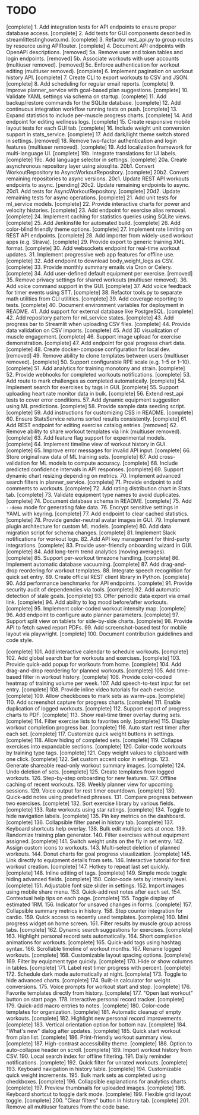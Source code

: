 # TODO

[complete] 1. Add integration tests for API endpoints to ensure proper database access.
[complete] 2. Add tests for GUI components described in streamlittestinghowto.md.
[complete] 3. Refactor rest_api.py to group routes by resource using APIRouter.
[complete] 4. Document API endpoints with OpenAPI descriptions.
[removed] 5a. Remove user and token tables and login endpoints.
[removed] 5b. Associate workouts with user accounts (multiuser removed).
[removed] 5c. Enforce authentication for workout editing (multiuser removed).
[complete] 6. Implement pagination on workout history API.
[complete] 7. Create CLI to export workouts to CSV and JSON.
[complete] 8. Add scheduling for regular email reports.
[complete] 9. Improve planner_service with goal-based plan suggestions.
[complete] 10. Validate YAML settings via schema on startup.
[complete] 11. Add backup/restore commands for the SQLite database.
[complete] 12. Add continuous integration workflow running tests on push.
[complete] 13. Expand statistics to include per-muscle progress charts.
[complete] 14. Add endpoint for editing wellness logs.
[complete] 15. Create responsive mobile layout tests for each GUI tab.
[complete] 16. Include weight unit conversion support in stats_service.
[complete] 17. Add dark/light theme switch stored in settings.
[removed] 18. Remove two-factor authentication and login features (multiuser removed).
[complete] 19. Add localization framework for multi-language UI.
[complete] 19b. Integrate translations for UI labels.
[complete] 19c. Add language selector in settings.
[complete] 20a. Create asynchronous repository layer using aiosqlite.
20b1. Convert WorkoutRepository to AsyncWorkoutRepository. [complete]
20b2. Convert remaining repositories to async versions.
20c1. Update REST API workouts endpoints to async. [pending]
20c2. Update remaining endpoints to async.
20d1. Add tests for AsyncWorkoutRepository. [complete]
20d2. Update remaining tests for async operations.
[complete] 21. Add unit tests for ml_service models.
[complete] 22. Provide interactive charts for power and velocity histories.
[complete] 23. Add endpoint for exercise alias removal.
[complete] 24. Implement caching for statistics queries using SQLite views.
[complete] 25. Add Jenkinsfile for automated build.
[complete] 26. Add color-blind friendly theme options.
[complete] 27. Implement rate limiting on REST API endpoints.
[complete] 28. Add importer from widely-used workout apps (e.g. Strava).
[complete] 29. Provide export to generic training XML format.
[complete] 30. Add websockets endpoint for real-time workout updates.
31. Implement progressive web app features for offline use.
[complete] 32. Add endpoint to download body_weight_logs as CSV.
[complete] 33. Provide monthly summary emails via Cron or Celery.
[complete] 34. Add user-defined default equipment per exercise.
[removed] 35. Remove privacy settings for shared workouts (multiuser removed).
36. Add voice command support in the GUI.
[complete] 37. Add voice feedback for timer events using STT.
[complete] 38. Refactor tools.py to separate math utilities from CLI utilities.
[complete] 39. Add coverage reporting to tests.
[complete] 40. Document environment variables for deployment in README.
41. Add support for external database like PostgreSQL.
[complete] 42. Add repository pattern for ml_service states.
[complete] 43. Add progress bar to Streamlit when uploading CSV files.
[complete] 44. Provide data validation on CSV imports.
[complete] 45. Add 3D visualization of muscle engagement.
[complete] 46. Support image upload for exercise demonstration.
[complete] 47. Add endpoint for goal progress chart data.
[complete] 48. Create docker-compose configuration for local dev.
[removed] 49. Remove ability to clone templates between users (multiuser removed).
[complete] 50. Support configurable RPE scale (e.g. 1–5 or 1–10).
[complete] 51. Add analytics for training monotony and strain.
[complete] 52. Provide webhooks for completed workouts notifications.
[complete] 53. Add route to mark challenges as completed automatically.
[complete] 54. Implement search for exercises by tags in GUI.
[complete] 55. Support uploading heart rate monitor data in bulk.
[complete] 56. Extend rest_api tests to cover error conditions.
57. Add dynamic equipment suggestion using ML predictions.
[complete] 58. Provide sample data seeding script.
[complete] 59. Add instructions for customizing CSS in README.
[complete] 60. Ensure StatsService returns sorted results consistently.
[complete] 61. Add REST endpoint for editing exercise catalog entries.
[removed] 62. Remove ability to share workout templates via link (multiuser removed).
[complete] 63. Add feature flag support for experimental models.
[complete] 64. Implement timeline view of workout history in GUI.
[complete] 65. Improve error messages for invalid API input.
[complete] 66. Store original raw data of ML training sets.
[complete] 67. Add cross-validation for ML models to compute accuracy.
[complete] 68. Include predicted confidence intervals in API responses.
[complete] 69. Support dynamic chart resizing depending on metrics.
70. Implement advanced search filters in planner_service.
[complete] 71. Provide endpoint to add comments to workouts.
[complete] 72. Add rating distribution chart in Stats tab.
[complete] 73. Validate equipment type names to avoid duplicates.
[complete] 74. Document database schema in README.
[complete] 75. Add `--demo` mode for generating fake data.
76. Encrypt sensitive settings in YAML with keyring.
[complete] 77. Add endpoint to clear cached statistics.
[complete] 78. Provide gender-neutral avatar images in GUI.
79. Implement plugin architecture for custom ML models.
[complete] 80. Add data migration script for schema changes.
[complete] 81. Implement Slack notifications for workout logs.
82. Add API key management for third-party integrations.
[complete] 83. Provide user-friendly onboarding wizard in GUI.
[complete] 84. Add long-term trend analytics (moving averages).
[complete] 85. Support per-workout timezone handling.
[complete] 86. Implement automatic database vacuuming.
[complete] 87. Add drag-and-drop reordering for workout templates.
88. Integrate speech recognition for quick set entry.
89. Create official REST client library in Python.
[complete] 90. Add performance benchmarks for API endpoints.
[complete] 91. Provide security audit of dependencies via tools.
[complete] 92. Add automatic detection of stale goals.
[complete] 93. Offer periodic data export via email link.
[complete] 94. Add ability to log mood before/after workouts.
[complete] 95. Implement color-coded workout intensity map.
[complete] 96. Add endpoint to configure auto planner parameters.
[complete] 97. Support split view on tablets for side-by-side charts.
[complete] 98. Provide API to fetch saved report PDFs.
99. Add screenshot-based test for mobile layout via playwright.
[complete] 100. Document contribution guidelines and code style.

[complete] 101. Add interactive calendar to schedule workouts.
[complete] 102. Add global search bar for workouts and exercises.
[complete] 103. Provide quick-add popup for workouts from home.
[complete] 104. Add drag-and-drop reordering for planned workouts.
[complete] 105. Add time-based filter in workout history.
[complete] 106. Provide color-coded heatmap of training volume per week.
107. Add speech-to-text input for set entry.
[complete] 108. Provide inline video tutorials for each exercise.
[complete] 109. Allow checkboxes to mark sets as warm-ups.
[complete] 110. Add screenshot capture for progress charts.
[complete] 111. Enable duplication of logged workouts.
[complete] 112. Support export of progress charts to PDF.
[complete] 113. Show real-time timer overlay during sets.
[complete] 114. Filter exercise lists to favorites only.
[complete] 115. Display workout completion progress bar.
[complete] 116. Auto start rest timer after each set.
[complete] 117. Customize quick weight buttons in settings.
[complete] 118. Allow hiding of completed sets.
[complete] 119. Collapse exercises into expandable sections.
[complete] 120. Color-code workouts by training type tags.
[complete] 121. Copy weight values to clipboard with one click.
[complete] 122. Set custom accent color in settings.
123. Generate shareable read-only workout summary images.
[complete] 124. Undo deletion of sets.
[complete] 125. Create templates from logged workouts.
126. Step-by-step onboarding for new features.
127. Offline caching of recent workouts.
128. Weekly planner view for upcoming sessions.
129. Voice output for rest timer countdown.
[complete] 130. Quick-add notes using predefined phrases.
131. Compare progress between two exercises.
[complete] 132. Sort exercise library by various fields.
[complete] 133. Rate workouts using star ratings.
[complete] 134. Toggle to hide navigation labels.
[complete] 135. Pin key metrics on the dashboard.
[complete] 136. Collapsible filter panel in history tab.
[complete] 137. Keyboard shortcuts help overlay.
138. Bulk edit multiple sets at once.
139. Randomize training plan generator.
140. Filter exercises without equipment assigned.
[complete] 141. Switch weight units on the fly in set entry.
142. Assign custom icons to workouts.
143. Multi-select deletion of planned workouts.
144. Donut charts for goal progress visualization.
[complete] 145. Link directly to equipment details from sets.
146. Interactive tutorial for first workout creation.
[complete] 147. Hotkey to repeat last set quickly.
[complete] 148. Inline editing of tags.
[complete] 149. Simple mode toggle hiding advanced fields.
[complete] 150. Color-code sets by intensity level.
[complete] 151. Adjustable font size slider in settings.
152. Import images using mobile share menu.
153. Quick-add rest notes after each set.
154. Contextual help tips on each page.
[complete] 155. Toggle display of estimated 1RM.
156. Indicator for unsaved changes in forms.
[complete] 157. Collapsible summary metrics in history.
158. Step counter integration for cardio.
159. Quick access to recently used templates.
[complete] 160. Mini progress widget on home screen.
161. Filter results by muscle group across tabs.
[complete] 162. Dynamic search suggestions for exercises.
[complete] 163. Highlight personal record sets automatically.
164. Short completion animations for workouts.
[complete] 165. Quick-add tags using hashtag syntax.
166. Scrollable timeline of workout months.
167. Rename logged workouts.
[complete] 168. Customizable layout spacing options.
[complete] 169. Filter by equipment type quickly.
[complete] 170. Hide or show columns in tables.
[complete] 171. Label rest timer progress with percent.
[complete] 172. Schedule dark mode automatically at night.
[complete] 173. Toggle to hide advanced charts.
[complete] 174. Built-in calculator for weight conversions.
175. Voice prompts for workout start and stop.
[complete] 176. Favorite templates directly from history.
[complete] 177. "Open last workout" button on start page.
178. Interactive personal record tracker.
[complete] 179. Quick-add macro entries to notes.
[complete] 180. Color-code templates for organization.
[complete] 181. Automatic cleanup of empty workouts.
[complete] 182. Highlight new personal record improvements.
[complete] 183. Vertical orientation option for bottom nav.
[complete] 184. "What's new" dialog after updates.
[complete] 185. Quick start workout from plan list.
[complete] 186. Print-friendly workout summary view.
[complete] 187. High-contrast accessibility theme.
[complete] 188. Option to auto-collapse header on scroll.
[complete] 189. Import workout history from CSV.
190. Local search index for offline filtering.
191. Daily reminder notifications.
[complete] 192. Quick filter for unrated workouts.
[complete] 193. Keyboard navigation in history table.
[complete] 194. Customizable quick weight increments.
195. Bulk mark sets as completed using checkboxes.
[complete] 196. Collapsible explanations for analytics charts.
[complete] 197. Preview thumbnails for uploaded images.
[complete] 198. Keyboard shortcut to toggle dark mode.
[complete] 199. Flexible grid layout toggle.
[complete] 200. "Clear filters" button in history tab.
[complete] 201. Remove all multiuser features from the code base.
